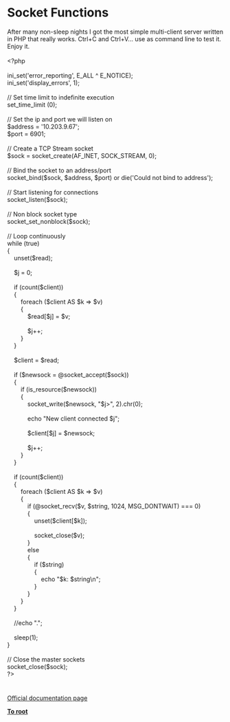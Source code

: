 # Socket Functions




<div class="phpcode"><span class="html">
After many non-sleep nights I got the most simple multi-client server written in PHP that really works. Ctrl+C and Ctrl+V... use as command line to test it. Enjoy it.
<br>
<br><span class="default">&lt;?php
<br>
<br>ini_set</span><span class="keyword">(</span><span class="string">&apos;error_reporting&apos;</span><span class="keyword">, </span><span class="default">E_ALL </span><span class="keyword">^ </span><span class="default">E_NOTICE</span><span class="keyword">);
<br></span><span class="default">ini_set</span><span class="keyword">(</span><span class="string">&apos;display_errors&apos;</span><span class="keyword">, </span><span class="default">1</span><span class="keyword">);
<br>
<br></span><span class="comment">// Set time limit to indefinite execution
<br></span><span class="default">set_time_limit </span><span class="keyword">(</span><span class="default">0</span><span class="keyword">);
<br>
<br></span><span class="comment">// Set the ip and port we will listen on
<br></span><span class="default">$address </span><span class="keyword">= </span><span class="string">&apos;10.203.9.67&apos;</span><span class="keyword">;
<br></span><span class="default">$port </span><span class="keyword">= </span><span class="default">6901</span><span class="keyword">;
<br>
<br></span><span class="comment">// Create a TCP Stream socket
<br></span><span class="default">$sock </span><span class="keyword">= </span><span class="default">socket_create</span><span class="keyword">(</span><span class="default">AF_INET</span><span class="keyword">, </span><span class="default">SOCK_STREAM</span><span class="keyword">, </span><span class="default">0</span><span class="keyword">);
<br>
<br></span><span class="comment">// Bind the socket to an address/port
<br></span><span class="default">socket_bind</span><span class="keyword">(</span><span class="default">$sock</span><span class="keyword">, </span><span class="default">$address</span><span class="keyword">, </span><span class="default">$port</span><span class="keyword">) or die(</span><span class="string">&apos;Could not bind to address&apos;</span><span class="keyword">);
<br>
<br></span><span class="comment">// Start listening for connections
<br></span><span class="default">socket_listen</span><span class="keyword">(</span><span class="default">$sock</span><span class="keyword">);
<br>
<br></span><span class="comment">// Non block socket type
<br></span><span class="default">socket_set_nonblock</span><span class="keyword">(</span><span class="default">$sock</span><span class="keyword">);
<br>
<br></span><span class="comment">// Loop continuously
<br></span><span class="keyword">while (</span><span class="default">true</span><span class="keyword">)
<br>{
<br>&#xA0; &#xA0; unset(</span><span class="default">$read</span><span class="keyword">);
<br>
<br>&#xA0; &#xA0; </span><span class="default">$j </span><span class="keyword">= </span><span class="default">0</span><span class="keyword">;
<br>
<br>&#xA0; &#xA0; if (</span><span class="default">count</span><span class="keyword">(</span><span class="default">$client</span><span class="keyword">))
<br>&#xA0; &#xA0; {
<br>&#xA0; &#xA0; &#xA0; &#xA0; foreach (</span><span class="default">$client </span><span class="keyword">AS </span><span class="default">$k </span><span class="keyword">=&gt; </span><span class="default">$v</span><span class="keyword">)
<br>&#xA0; &#xA0; &#xA0; &#xA0; {
<br>&#xA0; &#xA0; &#xA0; &#xA0; &#xA0; &#xA0; </span><span class="default">$read</span><span class="keyword">[</span><span class="default">$j</span><span class="keyword">] = </span><span class="default">$v</span><span class="keyword">;
<br>
<br>&#xA0; &#xA0; &#xA0; &#xA0; &#xA0; &#xA0; </span><span class="default">$j</span><span class="keyword">++;
<br>&#xA0; &#xA0; &#xA0; &#xA0; }
<br>&#xA0; &#xA0; }
<br>
<br>&#xA0; &#xA0; </span><span class="default">$client </span><span class="keyword">= </span><span class="default">$read</span><span class="keyword">;
<br>
<br>&#xA0; &#xA0; if (</span><span class="default">$newsock </span><span class="keyword">= @</span><span class="default">socket_accept</span><span class="keyword">(</span><span class="default">$sock</span><span class="keyword">))
<br>&#xA0; &#xA0; {
<br>&#xA0; &#xA0; &#xA0; &#xA0; if (</span><span class="default">is_resource</span><span class="keyword">(</span><span class="default">$newsock</span><span class="keyword">))
<br>&#xA0; &#xA0; &#xA0; &#xA0; {
<br>&#xA0; &#xA0; &#xA0; &#xA0; &#xA0; &#xA0; </span><span class="default">socket_write</span><span class="keyword">(</span><span class="default">$newsock</span><span class="keyword">, </span><span class="string">&quot;</span><span class="default">$j</span><span class="string">&gt;&quot;</span><span class="keyword">, </span><span class="default">2</span><span class="keyword">).</span><span class="default">chr</span><span class="keyword">(</span><span class="default">0</span><span class="keyword">);
<br>&#xA0; &#xA0; &#xA0; &#xA0; &#xA0; &#xA0; 
<br>&#xA0; &#xA0; &#xA0; &#xA0; &#xA0; &#xA0; echo </span><span class="string">&quot;New client connected </span><span class="default">$j</span><span class="string">&quot;</span><span class="keyword">;
<br>
<br>&#xA0; &#xA0; &#xA0; &#xA0; &#xA0; &#xA0; </span><span class="default">$client</span><span class="keyword">[</span><span class="default">$j</span><span class="keyword">] = </span><span class="default">$newsock</span><span class="keyword">;
<br>
<br>&#xA0; &#xA0; &#xA0; &#xA0; &#xA0; &#xA0; </span><span class="default">$j</span><span class="keyword">++;
<br>&#xA0; &#xA0; &#xA0; &#xA0; }
<br>&#xA0; &#xA0; }
<br>
<br>&#xA0; &#xA0; if (</span><span class="default">count</span><span class="keyword">(</span><span class="default">$client</span><span class="keyword">))
<br>&#xA0; &#xA0; {
<br>&#xA0; &#xA0; &#xA0; &#xA0; foreach (</span><span class="default">$client </span><span class="keyword">AS </span><span class="default">$k </span><span class="keyword">=&gt; </span><span class="default">$v</span><span class="keyword">)
<br>&#xA0; &#xA0; &#xA0; &#xA0; {
<br>&#xA0; &#xA0; &#xA0; &#xA0; &#xA0; &#xA0; if (@</span><span class="default">socket_recv</span><span class="keyword">(</span><span class="default">$v</span><span class="keyword">, </span><span class="default">$string</span><span class="keyword">, </span><span class="default">1024</span><span class="keyword">, </span><span class="default">MSG_DONTWAIT</span><span class="keyword">) === </span><span class="default">0</span><span class="keyword">)
<br>&#xA0; &#xA0; &#xA0; &#xA0; &#xA0; &#xA0; {
<br>&#xA0; &#xA0; &#xA0; &#xA0; &#xA0; &#xA0; &#xA0; &#xA0; unset(</span><span class="default">$client</span><span class="keyword">[</span><span class="default">$k</span><span class="keyword">]);
<br>
<br>&#xA0; &#xA0; &#xA0; &#xA0; &#xA0; &#xA0; &#xA0; &#xA0; </span><span class="default">socket_close</span><span class="keyword">(</span><span class="default">$v</span><span class="keyword">);
<br>&#xA0; &#xA0; &#xA0; &#xA0; &#xA0; &#xA0; }
<br>&#xA0; &#xA0; &#xA0; &#xA0; &#xA0; &#xA0; else
<br>&#xA0; &#xA0; &#xA0; &#xA0; &#xA0; &#xA0; {
<br>&#xA0; &#xA0; &#xA0; &#xA0; &#xA0; &#xA0; &#xA0; &#xA0; if (</span><span class="default">$string</span><span class="keyword">)
<br>&#xA0; &#xA0; &#xA0; &#xA0; &#xA0; &#xA0; &#xA0; &#xA0; {
<br>&#xA0; &#xA0; &#xA0; &#xA0; &#xA0; &#xA0; &#xA0; &#xA0; &#xA0; &#xA0; echo </span><span class="string">&quot;</span><span class="default">$k</span><span class="string">: </span><span class="default">$string</span><span class="string">\n&quot;</span><span class="keyword">;
<br>&#xA0; &#xA0; &#xA0; &#xA0; &#xA0; &#xA0; &#xA0; &#xA0; }
<br>&#xA0; &#xA0; &#xA0; &#xA0; &#xA0; &#xA0; }
<br>&#xA0; &#xA0; &#xA0; &#xA0; }
<br>&#xA0; &#xA0; }
<br>
<br>&#xA0; &#xA0; </span><span class="comment">//echo &quot;.&quot;;
<br>
<br>&#xA0; &#xA0; </span><span class="default">sleep</span><span class="keyword">(</span><span class="default">1</span><span class="keyword">);
<br>}
<br>
<br></span><span class="comment">// Close the master sockets
<br></span><span class="default">socket_close</span><span class="keyword">(</span><span class="default">$sock</span><span class="keyword">);
<br></span><span class="default">?&gt;</span>
</span>
</div>
  

#

[Official documentation page](https://www.php.net/manual/en/ref.sockets.php)

**[To root](/README.md)**